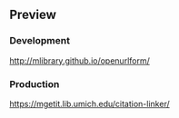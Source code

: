 ## Preview

### Development
http://mlibrary.github.io/openurlform/

### Production
https://mgetit.lib.umich.edu/citation-linker/
